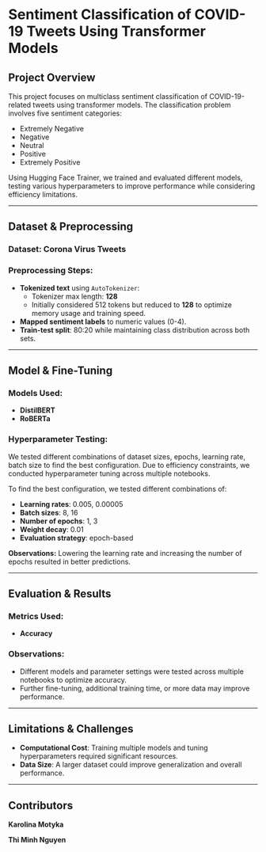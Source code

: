 # Sentiment Classification of COVID-19 Tweets Using Transformer Models

## Project Overview
This project focuses on multiclass sentiment classification of COVID-19-related tweets using transformer models. The classification problem involves five sentiment categories:
- Extremely Negative
- Negative
- Neutral
- Positive
- Extremely Positive

Using Hugging Face Trainer, we trained and evaluated different models, testing various hyperparameters to improve performance while considering efficiency limitations.

---

## Dataset & Preprocessing
### Dataset: Corona Virus Tweets

### Preprocessing Steps:
- **Tokenized text** using `AutoTokenizer`:
  - Tokenizer max length: **128**
  - Initially considered 512 tokens but reduced to **128** to optimize memory usage and training speed.
- **Mapped sentiment labels** to numeric values (0-4).
- **Train-test split**: 80:20 while maintaining class distribution across both sets.

---

## Model & Fine-Tuning
### Models Used:
- **DistilBERT**
- **RoBERTa**

### Hyperparameter Testing:

We tested different combinations of dataset sizes, epochs, learning rate, batch size to find the best configuration. Due to efficiency constraints, we conducted hyperparameter tuning across multiple notebooks. 

To find the best configuration, we tested different combinations of:

- **Learning rates**: 0.005, 0.00005
- **Batch sizes**: 8, 16
- **Number of epochs**: 1, 3
- **Weight decay**: 0.01
- **Evaluation strategy**: epoch-based

**Observations:** Lowering the learning rate and increasing the number of epochs resulted in better predictions.

---

## Evaluation & Results
### Metrics Used:
- **Accuracy**

### Observations:
- Different models and parameter settings were tested across multiple notebooks to optimize accuracy.
- Further fine-tuning, additional training time, or more data may improve performance.

---

## Limitations & Challenges
- **Computational Cost**: Training multiple models and tuning hyperparameters required significant resources.
- **Data Size**: A larger dataset could improve generalization and overall performance.

---

## Contributors
**Karolina Motyka** 


**Thi Minh Nguyen**
